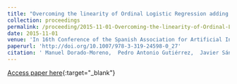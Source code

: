 ```yaml
---
title: "Overcoming the linearity of Ordinal Logistic Regression adding non-linear covariates from Evolutionary Hybrid Neural Network models"
collection: proceedings
permalink: /proceeding/2015-11-01-Overcoming-the-linearity-of-Ordinal-Logistic-Regression-adding-non-linear-covariates-from-Evolutionary-Hybrid-Neural-Network-models
date: 2015-11-01
venue: 'In 16th Conference of the Spanish Association for Artificial Intelligence (CAEPIA 2015)'
paperurl: 'http://doi.org/10.1007/978-3-319-24598-0_27'
citation: ' Manuel Dorado-Moreno,  Pedro Antonio Gutiérrez,  Javier Sánchez-Monedero,  César Hervás-Martínez, &quot;Overcoming the linearity of Ordinal Logistic Regression adding non-linear covariates from Evolutionary Hybrid Neural Network models.&quot; In 16th Conference of the Spanish Association for Artificial Intelligence (CAEPIA 2015), Lecture Notes in Computer Science (LNCS), Vol. 9422, 2015, Albacete (Spain), pp.301--311.'
---
```

[Access paper here](http://doi.org/10.1007/978-3-319-24598-0_27){:target="_blank"}
